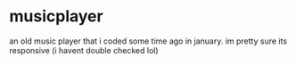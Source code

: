 # musicplayer
an old music player that i coded some time ago in january. im pretty sure its responsive (i havent double checked lol)
